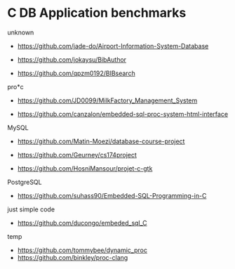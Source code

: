 # C DB Application benchmarks

unknown
- https://github.com/jade-do/Airport-Information-System-Database

- https://github.com/jokaysu/BibAuthor

- https://github.com/qpzm0192/BIBsearch

pro*c
- https://github.com/JD0099/MilkFactory_Management_System

- https://github.com/canzalon/embedded-sql-proc-system-html-interface

MySQL
- https://github.com/Matin-Moezi/database-course-project

- https://github.com/Geurney/cs174project

- https://github.com/HosniMansour/projet-c-gtk

PostgreSQL
- https://github.com/suhass90/Embedded-SQL-Programming-in-C



just simple code
- https://github.com/ducongo/embeded_sql_C


temp
- https://github.com/tommybee/dynamic_proc
- https://github.com/binkley/proc-clang
